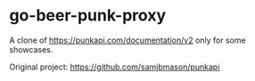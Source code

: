 # go-beer-punk-proxy

A clone of https://punkapi.com/documentation/v2 only for some showcases.

Original project: https://github.com/samjbmason/punkapi
